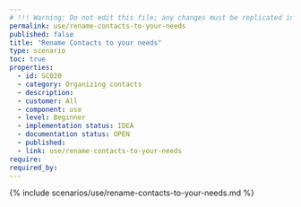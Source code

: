 ```yaml
---
# !!! Warning: Do not edit this file; any changes must be replicated in Excel !!! 
permalink: use/rename-contacts-to-your-needs
published: false
title: "Rename Contacts to your needs"
type: scenario
toc: true
properties:
  - id: SC020
  - category: Organizing contacts
  - description:
  - customer: All
  - component: use
  - level: Beginner
  - implementation status: IDEA
  - documentation status: OPEN
  - published:
  - link: use/rename-contacts-to-your-needs
require:
required_by:
---
```


{% include scenarios/use/rename-contacts-to-your-needs.md %}
